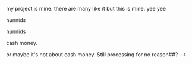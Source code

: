 my project is mine.  there are many like it but this is mine.
yee
yee

hunnids

hunnids

cash money.

or maybe it's not about cash money.  Still processing for no reason##?
-->